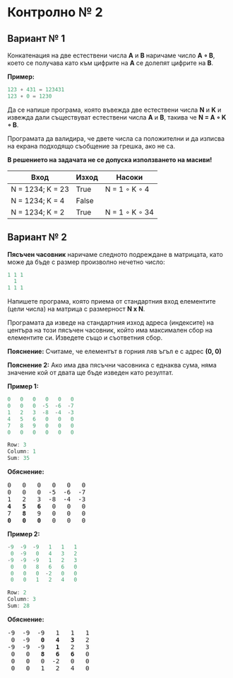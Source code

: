# Контролно **№** 2

## Вариант **№** 1

Конкатенация на две естествени числа **A** и **B** наричаме число **A ∘ B**, което се получава като към цифрите на **A** се долепят цифрите на **B**.

**Пример:**

```c++
123 ∘ 431 = 123431
123 ∘ 0 = 1230
```

Да се напише програма, която въвежда две естествени числа **N** и **K** и извежда дали съществуват естествени числа **А** и **B**, такива че **N = A ∘ K ∘ B**.

Програмата да валидира, че двете числа са положителни и да изписва на екрана подходящо съобщение за грешка, ако не са.

**В решението на задачата не се допуска използването на масиви!**

| Вход				      | Изход	 | Насоки		     |
| ----------------- | ------ | ------------- |
| N = 1234; K = 23 	| True   | N = 1 ∘ K ∘ 4  |
| N = 1234; K = 4 	| False  |				       |
| N = 1234; K = 2 	| True   | N = 1 ∘ K ∘ 34 |

## Вариант **№** 2

**Пясъчен часовник** наричаме следното подреждане в матрицата, като може да бъде с размер произволно нечетно число:

```c++
1 1 1
  1
1 1 1
```

Напишете програма, която приема от стандартния вход елементите (цели числа) на матрица с размерност **N х N**.

Програмата да изведе на стандартния изход адреса (индексите) на центъра на този пясъчен часовник, който има максимален сбор на елементите си. Изведете също и съответния сбор.

**Пояснение:** Считаме, че елементът в горния ляв ъгъл е с адрес **(0, 0)**

**Пояснение 2:** Ако има два пясъчни часовника с еднаква сума, няма значение кой от двата ще бъде изведен като резултат.

**Пример 1:**

```c++
0   0   0   0   0   0 
0   0   0  -5  -6  -7
1   2   3  -8  -4  -3
4   5   6   0   0   0
7   8   9   0   0   0
0   0   0   0   0   0
```

```c++
Row: 3
Column: 1
Sum: 35
```

**Обяснение:**

<pre>
0   0   0   0   0   0 
0   0   0  -5  -6  -7
1   2   3  -8  -4  -3
<b>4</b>   <b>5</b>   <b>6</b>   0   0   0
7   <b>8</b>   9   0   0   0
<b>0</b>   <b>0</b>   <b>0</b>   0   0   0
</pre>

**Пример 2:**

```c++
-9  -9  -9   1   1   1
 0  -9   0   4   3   2
-9  -9  -9   1   2   3
 0   0   8   6   6   0
 0   0   0  -2   0   0
 0   0   1   2   4   0
```

```c++
Row: 2
Column: 3
Sum: 28
```

**Обяснение:**

<pre>
-9  -9  -9   1   1   1
 0  -9   <b>0</b>   <b>4</b>   <b>3</b>   2
-9  -9  -9   <b>1</b>   2   3
 0   0   <b>8</b>   <b>6</b>   <b>6</b>   0
 0   0   0  -2   0   0
 0   0   1   2   4   0
</pre>